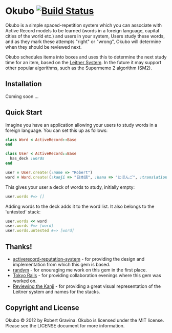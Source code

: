 Okubo [![Build Status](https://travis-ci.org/rgravina/okubo.png)](https://travis-ci.org/rgravina/okubo)
=====

Okubo is a simple spaced-repetition system which you can associate with Active Record models to be learned
(words in a foreign language, capital cities of the world etc.) and users in your system, Users study these 
words, and as they mark these attempts "right" or "wrong", Okubo will determine when they should be reviewed
next.

Okubo schedules items into boxes and uses this to determine the next study time for an item, based on the [Leitner System](http://en.wikipedia.org/wiki/Leitner_system).
In the future it may support other popular algorithms, such as the Supermemo 2 algorithm (SM2).

Installation
------------

Coming soon ...

Quick Start
-----------

Imagine you have an application allowing your users to study words in a foreign language. You can set this up as follows:

```ruby
class Word < ActiveRecord::Base
end

class User < ActiveRecord::Base
  has_deck :words
end

user = User.create!(:name => "Robert")
word = Word.create!(:kanji => "日本語", :kana => "にほんご", :translation => "Japanese language")
```

This gives your user a deck of words to study, initially empty:

```ruby
user.words #=> []
```

Adding words to the deck adds it to the word list. It also belongs to the 'untested' stack:

```ruby
user.words << word
user.words #=> [word]
user.words.untested #=> [word]
```

Thanks!
-------

* [activerecord-reputation-system](https://github.com/twitter/activerecord-reputation-system/) - for providing the design and implementation from which this gem is based.
* [randym](https://github.com/randym/) - for enouraging me work on this gem in the first place.
* [Tokyo Rails](http://www.tokyorails.com/) - for providing collaboration evenings where this gem was worked on.
* [Reviewing the Kanji](http://kanji.koohii.com/) - for providing a great visual representation of the Leitner system and names for the stacks.

Copyright and License
---------------------
Okubo © 2012 by Robert Gravina. Okubo is licensed under the MIT license. Please see the LICENSE document for more information.